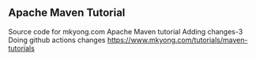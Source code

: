 ## Apache Maven Tutorial

Source code for mkyong.com Apache Maven tutorial
Adding changes-3
Doing github actions changes
https://www.mkyong.com/tutorials/maven-tutorials

